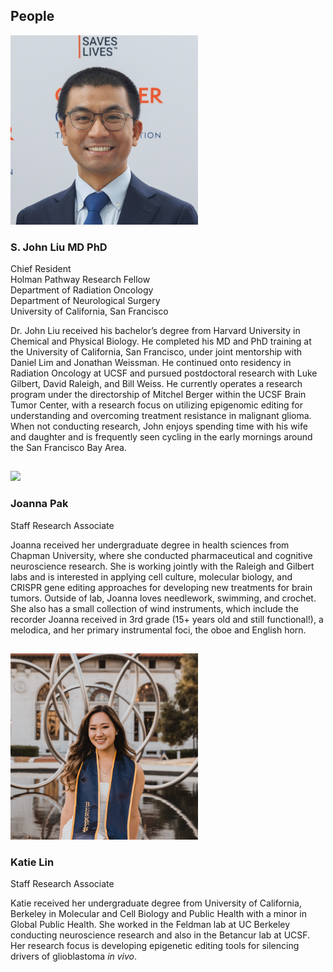 ## People

<img src="ASCO_22_liu.png" width="300">

### S. John Liu MD PhD

Chief Resident <br>
Holman Pathway Research Fellow <br>
Department of Radiation Oncology <br>
Department of Neurological Surgery <br>
University of California, San Francisco <br>

Dr. John Liu received his bachelor’s degree from Harvard University in Chemical and Physical Biology. He completed his MD and PhD training at the University of California, San Francisco, under joint mentorship with Daniel Lim and Jonathan Weissman. He continued onto residency in Radiation Oncology at UCSF and pursued postdoctoral research with Luke Gilbert, David Raleigh, and Bill Weiss. He currently operates a research program under the directorship of Mitchel Berger within the UCSF Brain Tumor Center, with a research focus on utilizing epigenomic editing for understanding and overcoming treatment resistance in malignant glioma. When not conducting research, John enjoys spending time with his wife and daughter and is frequently seen cycling in the early mornings around the San Francisco Bay Area.

##   
<img src="joanna_pak.jpeg" width="300">

### Joanna Pak

Staff Research Associate

Joanna received her undergraduate degree in health sciences from Chapman University, where she conducted pharmaceutical and cognitive neuroscience research. She is working jointly with the Raleigh and Gilbert labs and is interested in applying cell culture, molecular biology, and CRISPR gene editing approaches for developing new treatments for brain tumors. Outside of lab, Joanna loves needlework, swimming, and crochet. She also has a small collection of wind instruments, which include the recorder Joanna received in 3rd grade (15+ years old and still functional!), a melodica, and her primary instrumental foci, the oboe and English horn. 

##
<img src="katie_lin.png" width="300">

### Katie Lin

Staff Research Associate

Katie received her undergraduate degree from University of California, Berkeley in Molecular and Cell Biology and Public Health with a minor in Global Public Health. She worked in the Feldman lab at UC Berkeley conducting neuroscience research and also in the Betancur lab at UCSF. Her research focus is developing epigenetic editing tools for silencing drivers of glioblastoma _in vivo_.  
